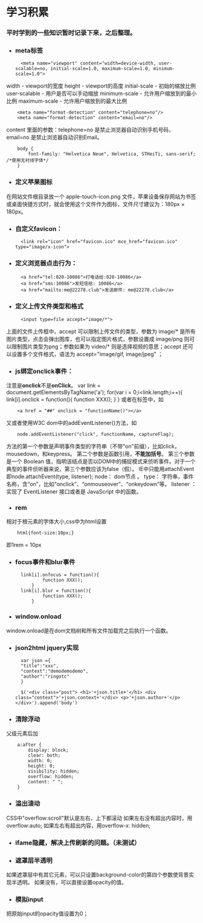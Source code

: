 # 学习积累
### 平时学到的一些知识暂时记录下来，之后整理。

- ### meta标签
		<meta name="viewport" content="width=device-width, user-scalable=no, initial-scale=1.0, maximum-scale=1.0, minimum-scale=1.0">
width - viewport的宽度
height - viewport的高度
initial-scale - 初始的缩放比例
user-scalable - 用户是否可以手动缩放
minimum-scale - 允许用户缩放到的最小比例
maximum-scale - 允许用户缩放到的最大比例

		<meta name="format-detection" content="telephone=no"/>
		<meta name="format-detection" content="email=no"/>
content 里面的参数：telephone=no 是禁止浏览器自动识别手机号码，email=no 是禁止浏览器自动识别Email。

		body {
   			font-family: "Helvetica Neue", Helvetica, STHeiTi, sans-serif; /*使用无衬线字体*/
		}

- ### 定义苹果图标

在网站文件根目录放一个 apple-touch-icon.png 文件，苹果设备保存网站为书签或桌面快捷方式时，就会使用这个文件作为图标，文件尺寸建议为：180px × 180px。

- ### 自定义favicon：

		<link rel="icon" href="favicon.ico" mce_href="favicon.ico" type="image/x-icon">
- ### 定义浏览器点击行为：

		<a href="tel:020-10086">打电话给:020-10086</a>
		<a href="sms:10086">发短信给: 10086</a>
		<a href="mailto:me@22278.club">发送邮件: me@22278.club</a>
- ### 定义上传文件类型和格式

		<input type=file accept="image/*">
上面的文件上传框中，accept 可以限制上传文件的类型，参数为 image/\* 是所有图片类型，点击会弹出图库，也可以指定图片格式，参数设置成 image/png 则可以限制图片类型为png；参数如果为 video/* 则是选择视频的意思；accept 还可以设置多个文件格式，语法为 accept="image/gif, image/jpeg" ；
- ### js绑定onclick事件：
注意是**onclick**不是**onClick**。
		var link = document.getElementsByTagName('a');
		for(var i = 0;i<link.length;i++){
			link[i].onclick = function(){
				function XXX();
			}
		}
或者在标签中，如
		
		<a href = "##" onclick = "functionName()"></a>
又或者使用W3C dom中的addEventListener()方法，如

		node.addEventListener("click", functionName, captureFlag);
方法的第一个参数是声明事件类型的字符串（不带"on"前缀），比如click，mousedown，和keypress。
第二个参数是函数引用，**不能加括号**。
第三个参数是一个 Boolean 值，指明该结点是否以DOM中的捕捉模式来侦听事件。对于一个典型的事件侦听器来说，第三个参数应该为false（假）。
IE中只能用attachEvent即node.attachEvent(type, listener); 
node： dom节点 。
type： 字符串，事件名称，含“on”，比如“onclick”、“onmouseover”、“onkeydown”等。 
listener ：实现了 EventListener 接口或者是 JavaScript 中的函数。
- ### rem
相对于根元素的字体大小,css中为html设置

		html{font-size:10px;}
即1rem = 10px
- ### focus事件和blur事件

		link[i].onfocus = function(){
				function XXX();
			}
		link[i].blur = function(){
				function XXX();
			}
- ### window.onload
window.onload是在dom文档树和所有文件加载完之后执行一个函数。

- ### json2html jquery实现

		var json ={
    	"title":"xxx",
    	"context":"demodemodemo",
    	"author":"ringotc" 
		}

		$('<div class="post"> <h1>'+json.title+'</h1> <div class="context">'+json.context+'</div> <p>'+json.author+'</p> </div>').append('body')
- ### 清除浮动
父级元素后加

		a:after {
			display: block;
			clear: both;
			width: 0;
			height: 0;
			visibility: hidden;
			overflow: hidden;
			content: " ";
		}

- ### 溢出滚动
CSS中"overflow:scroll"默认是左右，上下都滚动
如果左右没有超出内容时，用overflow:auto;
如果左右有超出内容，用overflow-x: hidden;

- ### ifame隐藏，解决上传刷新的问题。（未测试）

- ### 遮罩层半透明
如果遮罩层中有其它元素，可以只设置background-color的第四个参数使背景实现半透明。
如果没有，可以直接设置opacity的值。

- ### 模拟input
把原始input的opacity值设置为0；